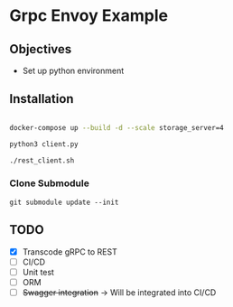 # Grpc Envoy Example

## Objectives

* Set up python environment

## Installation

```bash

docker-compose up --build -d --scale storage_server=4

python3 client.py

./rest_client.sh
```

### Clone Submodule
```
git submodule update --init
```

## TODO

- [x] Transcode gRPC to REST
- [ ] CI/CD
- [ ] Unit test
- [ ] ORM
- [ ] ~~Swagger integration~~ -> Will be integrated into CI/CD
